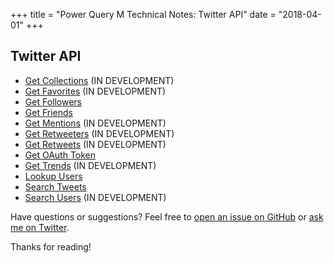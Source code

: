 +++
title = "Power Query M Technical Notes: Twitter API"
date = "2018-04-01"
+++

## Twitter API
+ [Get Collections](get-collections/) (IN DEVELOPMENT)
+ [Get Favorites](get-favorites/) (IN DEVELOPMENT)
+ [Get Followers](get-followers/)
+ [Get Friends](get-friends/)
+ [Get Mentions](get-mentions/) (IN DEVELOPMENT)
+ [Get Retweeters](get-retweeters/) (IN DEVELOPMENT)
+ [Get Retweets](get-retweets/) (IN DEVELOPMENT)
+ [Get OAuth Token](get-token/)
+ [Get Trends](get-trends/) (IN DEVELOPMENT)
+ [Lookup Users](lookup-users/)
+ [Search Tweets](search-tweets/)
+ [Search Users](search-users/) (IN DEVELOPMENT)

Have questions or suggestions? Feel free to [open an issue on GitHub](https://github.com/tonmcg/) or [ask me on Twitter](https://twitter.com/tonmcg).

Thanks for reading!